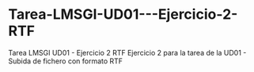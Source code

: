 # Tarea-LMSGI-UD01---Ejercicio-2-RTF
Tarea LMSGI UD01 - Ejercicio 2 RTF
Ejercicio 2 para la tarea de la UD01 - Subida de fichero con formato RTF
